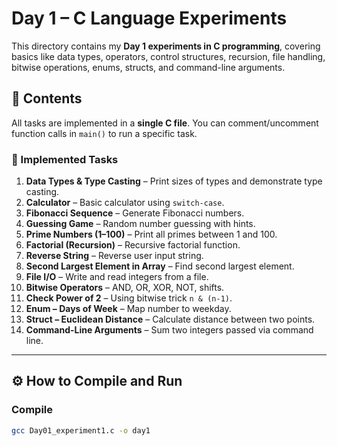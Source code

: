 # Day 1 – C Language Experiments  

This directory contains my **Day 1 experiments in C programming**, covering basics like data types, operators, control structures, recursion, file handling, bitwise operations, enums, structs, and command-line arguments.  

## 📂 Contents  

All tasks are implemented in a **single C file**. You can comment/uncomment function calls in `main()` to run a specific task.  

### 📝 Implemented Tasks  

1. **Data Types & Type Casting** – Print sizes of types and demonstrate type casting.  
2. **Calculator** – Basic calculator using `switch-case`.  
3. **Fibonacci Sequence** – Generate Fibonacci numbers.  
4. **Guessing Game** – Random number guessing with hints.  
5. **Prime Numbers (1–100)** – Print all primes between 1 and 100.  
6. **Factorial (Recursion)** – Recursive factorial function.  
7. **Reverse String** – Reverse user input string.  
8. **Second Largest Element in Array** – Find second largest element.  
9. **File I/O** – Write and read integers from a file.  
10. **Bitwise Operators** – AND, OR, XOR, NOT, shifts.  
11. **Check Power of 2** – Using bitwise trick `n & (n-1)`.  
12. **Enum – Days of Week** – Map number to weekday.  
13. **Struct – Euclidean Distance** – Calculate distance between two points.  
14. **Command-Line Arguments** – Sum two integers passed via command line.  

---

## ⚙️ How to Compile and Run  

### Compile
```bash
gcc Day01_experiment1.c -o day1

